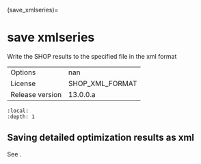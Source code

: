 (save_xmlseries)=
# save xmlseries
Write the SHOP results to the specified file in the xml format

|   |   |
|---|---|
|Options|nan|
|License|SHOP_XML_FORMAT|
|Release version|13.0.0.a|

```{contents}
:local:
:depth: 1
```

## Saving detailed optimization results as xml
See [](save_series).



